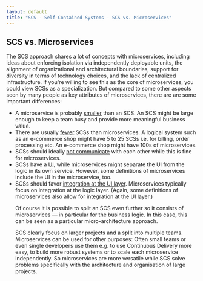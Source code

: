 ```yaml
---
layout: default
title: "SCS - Self-Contained Systems - SCS vs. Microservices"
---
```


SCS vs. Microservices
---

The SCS approach shares a lot of concepts with microservices, including ideas about
enforcing isolation via independently deployable units, the alignment
of organizational and architectural boundaries, support for diversity
in terms of technology choices, and the lack of centralized infrastructure. If
you're willing to see this as the core of microservices, you could view SCSs as 
a specialization. But compared to some other aspects seen by many people 
as key attributes of microservices, there are are some important differences:

<ul>
	<li id="smaller">A microservice is probably <a href="#smaller">smaller</a> than an SCS. An SCS might be
  large enough to keep a team busy and provide more meaningful
  business value.</li>

<li id="fewer">There are usually <a href="#fewer">fewer</a> SCSs than
  microservices. A logical system such as an e-commerce shop might have 5 to 25 SCSs
  i.e. for billing, order processing etc. An e-commerce shop might
  have 100s of microservices.</li>

<li id="no-communication">SCSs should ideally <a href="#no-communication">not communicate</a> with each other while this is
fine for microservices.

<li id="ui">SCSs have a <a href="#ui">UI</a>, while microservices might separate the UI from the
  logic in its own service. However, some definitions of microservices
  include the UI in the microservice, too.</li>

<li id="ui-integration"> SCSs should favor <a href="#ui-integration">integration at the UI layer</a>.
  Microservices typically focus on integration at the logic layer.
  (Again, some definitions of microservices also allow for integration at the UI layer.)
  </li>
  </ol>
  
Of course it is possible to split an SCS even further so it consists
of microservices — in particular for the business logic. In this case, this 
can be seen as a particular micro-architecture approach.

SCS clearly focus on larger projects and a split into multiple
teams. Microservices can be used for other purposes: Often small teams
or even single developers use them e.g. to use Continuous Delivery
more easy, to build more robust systems or to scale each microservice
independently. So microservices are more versatile while SCS solve
problems specifically with the architecture and organisation of large
projects.
